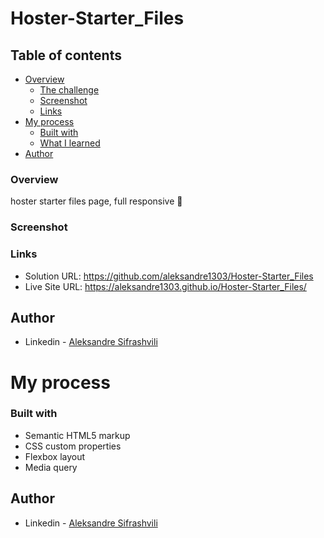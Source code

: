 # Hoster-Starter_Files


## Table of contents

- [Overview](#overview)
  - [The challenge](#the-challenge)
  - [Screenshot](#screenshot)
  - [Links](#links)
- [My process](#my-process)
  - [Built with](#built-with)
  - [What I learned](#what-i-learned)
- [Author](#author)


### Overview
  
hoster starter files page, full responsive 🚀


### Screenshot

### Links

- Solution URL:  https://github.com/aleksandre1303/Hoster-Starter_Files 
- Live Site URL: https://aleksandre1303.github.io/Hoster-Starter_Files/


## Author

- Linkedin - [Aleksandre Sifrashvili](https://www.linkedin.com/in/aleksandre-sifrashvili-3673a2214/)


# My process

### Built with

- Semantic HTML5 markup
- CSS custom properties
- Flexbox layout
- Media query


## Author

- Linkedin - [Aleksandre Sifrashvili](https://www.linkedin.com/in/aleksandre-sifrashvili-3673a2214/)
